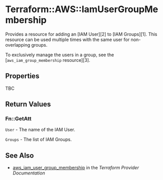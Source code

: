 # Terraform::AWS::IamUserGroupMembership

Provides a resource for adding an [IAM User][2] to [IAM Groups][1]. This
resource can be used multiple times with the same user for non-overlapping
groups.

To exclusively manage the users in a group, see the
[`aws_iam_group_membership` resource][3].

## Properties

TBC

## Return Values

### Fn::GetAtt

`User` - The name of the IAM User.

`Groups` - The list of IAM Groups.

## See Also

* [aws_iam_user_group_membership](https://www.terraform.io/docs/providers/aws/r/iam_user_group_membership.html) in the _Terraform Provider Documentation_